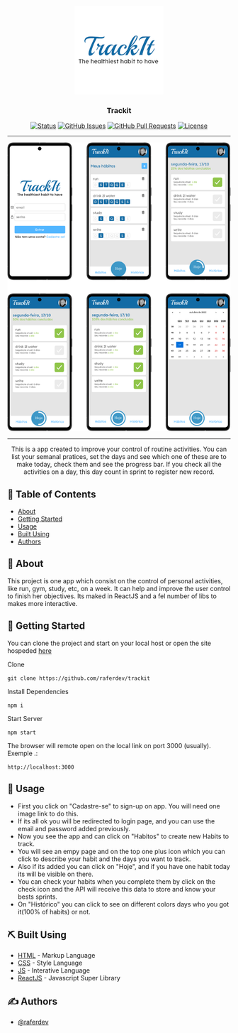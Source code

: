 <p align="center">
  <a href="https://projeto10-trackit-psi.vercel.app/login">
 <img width=200px height=200px src="./readme.png" alt="Project logo"></a>
</p>

<h3 align="center">Trackit</h3>

<div align="center">

[![Status](https://img.shields.io/badge/status-closed-red.svg)]()
[![GitHub Issues](https://img.shields.io/github/issues/raferdev/cineflix.svg)](https://github.com//raferdev/trackit/issues)
[![GitHub Pull Requests](https://img.shields.io/github/issues-pr/raferdev/trackit.svg)](https://github.com/raferdev/trackit/pulls)
[![License](https://img.shields.io/badge/license-MIT-blue.svg)](/LICENSE)

</div>

---

<img src="./readme-banner.png">

---
<p align="center"> This is a app created to improve your control of routine activities. You can list your semanal pratices, set the days and see which one of these are to make today, check them and see the progress bar. If you check all the activities on a day, this day count in sprint to register new record.
</p>

## 📝 Table of Contents

- [About](#about)
- [Getting Started](#getting_started)
- [Usage](#usage)
- [Built Using](#built_using)
- [Authors](#authors)

## 🧐 About <a name = "about"></a>

This project is one app which consist on the control of personal activities, like run, gym, study, etc, on a week. It can help and improve the user control to finish her objectives. Its maked in ReactJS and a fel number of libs to makes more interactive.

## 🏁 Getting Started <a name = "getting_started"></a>

You can clone the project and start on your local host or open the site hospeded <a href="https://projeto10-trackit-psi.vercel.app/login">here</a>

Clone

 ```
 git clone https://github.com/raferdev/trackit
 ```
Install Dependencies


```
npm i
```
Start Server
```
npm start
```
The browser will remote open on the local link on port 3000 (usually). Exemple .:
```
http://localhost:3000
```

## 🎈 Usage <a name="usage"></a>

- First you click on "Cadastre-se" to sign-up on app. You will need one image link to do this.
- If its all ok you will be redirected to login page, and you can use the email and password added previously.
- Now you see the app and can click on "Habitos" to create new Habits to track.
- You will see an empy page and on the top one plus icon which you can click to describe your habit and the days you want to track.
- Also if its added you can click on "Hoje", and if you have one habit today its will be visible on there.
- You can check your habits when you complete them by click on the check icon and the API will receive this data to store and know your bests sprints.
- On "Histórico" you can click to see on different colors days who you got it(100% of habits) or not.
## ⛏️ Built Using <a name = "built_using"></a>

- [HTML](https://developer.mozilla.org/pt-BR/docs/Web/HTML) - Markup Language
- [CSS](https://developer.mozilla.org/pt-BR/docs/Web/CSS) - Style Language
- [JS](https://developer.mozilla.org/pt-BR/docs/Web/javascript) - Interative Language
- [ReactJS](https://pt-br.reactjs.org/) - Javascript Super Library

## ✍️ Authors <a name = "authors"></a>

- [@raferdev](https://github.com/raferdev)
